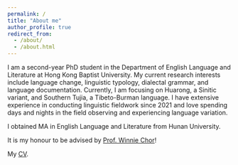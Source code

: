 ```yaml
---
permalink: /
title: "About me"
author_profile: true
redirect_from: 
  - /about/
  - /about.html
---
```


I am a second-year PhD student in the Department of English Language and Literature at Hong Kong Baptist University. My current research interests include language change, linguistic typology, dialectal grammar, and language documentation. Currently, I am focusing on Huarong, a Sinitic variant, and Southern Tujia, a Tibeto-Burman language. I have extensive experience in conducting linguistic fieldwork since 2021 and love spending days and nights in the field observing and experiencing language variation.

I obtained MA in English Language and Literature from Hunan University. 

It is my honour to be advised by [Prof. Winnie Chor](https://scholars.hkbu.edu.hk/en/persons/WOWCHOR)!

My [CV](../assets/CV.pdf).
